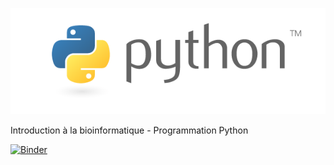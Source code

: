 ![](img/logo_python.png)

Introduction à la bioinformatique - Programmation Python

[![Binder](https://mybinder.org/badge_logo.svg)](https://mybinder.org/v2/gh/pierrepo/ibi-python/HEAD?urlpath=lab)